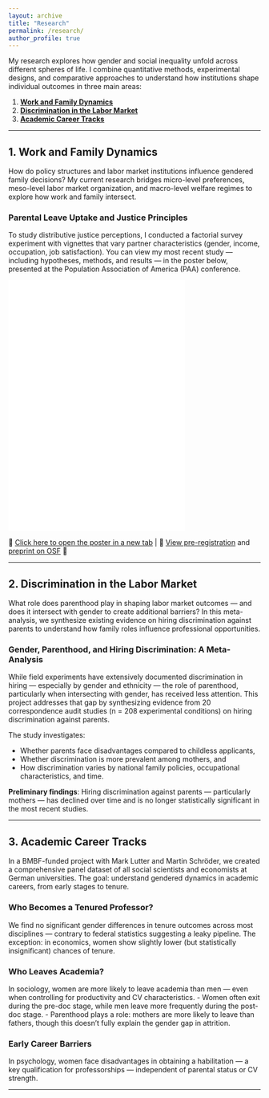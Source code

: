 ```yaml
---
layout: archive
title: "Research"
permalink: /research/
author_profile: true
---
```


My research explores how gender and social inequality unfold across different spheres of life. I combine quantitative methods, experimental designs, and comparative approaches to understand how institutions shape individual outcomes in three main areas:

1. [**Work and Family Dynamics**](#work-and-family-dynamics)  
2. [**Discrimination in the Labor Market**](#discrimination-in-the-labor-market)  
3. [**Academic Career Tracks**](#academic-career-tracks)


---
<h2 id="work-and-family-dynamics">1. Work and Family Dynamics</h2>

<p>
How do policy structures and labor market institutions influence gendered family decisions? My current research bridges micro-level preferences, meso-level labor market organization, and macro-level welfare regimes to explore how work and family intersect.
</p>

<h3><b>Parental Leave Uptake and Justice Principles</b></h3>

<p>
To study distributive justice perceptions, I conducted a factorial survey experiment with vignettes that vary partner characteristics (gender, income, occupation, job satisfaction). 
You can view my most recent study — including hypotheses, methods, and results — in the poster below, presented at the Population Association of America (PAA) conference.
</p>

<!-- Desktop/tablet view -->
<div class="pdf-container desktop-only">
  <iframe src="/files/Final one.pdf" width="70%" height="500px" style="border: none;"></iframe>
</div>

<!-- Mobile view fallback -->
<div class="mobile-only" style="margin-top: 1rem;">
  <p><strong>📱 Viewing on a smartphone?</strong><br>
  <a href="/files/Final one.pdf" target="_blank">📄 Tap here to view the poster</a></p>
</div>

<!-- Show this only on desktop -->
<p class="desktop-only">
📄 <a href="/files/Final one.pdf" target="_blank">Click here to open the poster in a new tab</a>  
| 🔗 <a href="https://osf.io/87qup" target="_blank">View pre-registration</a> and <a href="https://osf.io/preprints/osf/nryug_v1" target="_blank">preprint on OSF</a> 📄

   
</p>

<!-- OSF link always visible -->
<p class="mobile-only">
🔗 <a href="https://osf.io/87qup" target="_blank">View pre-registration</a> and <a href="https://osf.io/preprints/osf/nryug_v1" target="_blank">preprint on OSF</a> 📄
</p>

<style>
  .pdf-container {
    width: 100%;
    max-width: 100%;
  }

  @media screen and (max-width: 768px) {
    .desktop-only {
      display: none;
    }

    .mobile-only {
      display: block;
    }
  }

  @media screen and (min-width: 769px) {
    .mobile-only {
      display: none;
    }
  }
</style>


---

<h2 id="discrimination-in-the-labor-market">2. Discrimination in the Labor Market</h2>

What role does parenthood play in shaping labor market outcomes — and does it intersect with gender to create additional barriers? In this meta-analysis, we synthesize existing evidence on hiring discrimination against parents to understand how family roles influence professional opportunities.

<h3><b>Gender, Parenthood, and Hiring Discrimination: A Meta-Analysis</b></h3>

While field experiments have extensively documented discrimination in hiring — especially by gender and ethnicity — the role of parenthood, particularly when intersecting with gender, has received less attention. This project addresses that gap by synthesizing evidence from 20 correspondence audit studies (n = 208 experimental conditions) on hiring discrimination against parents.

The study investigates:
- Whether parents face disadvantages compared to childless applicants,
- Whether discrimination is more prevalent among mothers, and
- How discrimination varies by national family policies, occupational characteristics, and time.

**Preliminary findings**:
Hiring discrimination against parents — particularly mothers — has declined over time and is no longer statistically significant in the most recent studies.


---

<h2 id="academic-career-tracks">3. Academic Career Tracks</h2>

In a BMBF-funded project with Mark Lutter and Martin Schröder, we created a comprehensive panel dataset of all social scientists and economists at German universities. The goal: understand gendered dynamics in academic careers, from early stages to tenure.


<h3><b>Who Becomes a Tenured Professor?</b></h3>
We find no significant gender differences in tenure outcomes across most disciplines — contrary to federal statistics suggesting a leaky pipeline. The exception: in economics, women show slightly lower (but statistically insignificant) chances of tenure.

<h3><b>Who Leaves Academia?</b></h3>
In sociology, women are more likely to leave academia than men — even when controlling for productivity and CV characteristics.  
- Women often exit during the pre-doc stage, while men leave more frequently during the post-doc stage.
- Parenthood plays a role: mothers are more likely to leave than fathers, though this doesn’t fully explain the gender gap in attrition.


<h3><b>Early Career Barriers</b></h3>
In psychology, women face disadvantages in obtaining a habilitation — a key qualification for professorships — independent of parental status or CV strength.  

---

